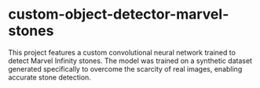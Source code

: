 # custom-object-detector-marvel-stones
This project features a custom convolutional neural network trained to detect Marvel Infinity stones. The model was trained on a synthetic dataset generated specifically to overcome the scarcity of real images, enabling accurate stone detection.
